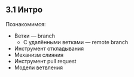## 3.1 Интро

Познакомимся:

- Ветки — branch
  - С удалёнными ветками — remote branch
- Инструмент откладывания
- Механизм слияния
- Инструмент pull request
- Модели ветвления